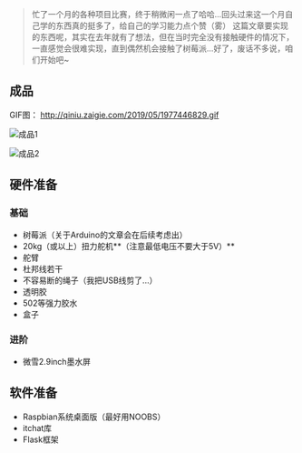 > 忙了一个月的各种项目比赛，终于稍微闲一点了哈哈...回头过来这一个月自己学的东西真的挺多了，给自己的学习能力点个赞（雾）
这篇文章要实现的东西呢，其实在去年就有了想法，但在当时完全没有接触硬件的情况下，一直感觉会很难实现，直到偶然机会接触了树莓派...好了，废话不多说，咱们开始吧~

## 成品 ##
GIF图：
http://qiniu.zaigie.com/2019/05/1977446829.gif

![成品1][2]

![成品2][3]

## 硬件准备 ##
### 基础 ###
 - 树莓派（关于Arduino的文章会在后续考虑出）
 - 20kg（或以上）扭力舵机**（注意最低电压不要大于5V）**
 - 舵臂
 - 杜邦线若干
 - 不容易断的绳子（我把USB线剪了...）
 - 透明胶
 - 502等强力胶水
 - 盒子

### 进阶 ###
 - 微雪2.9inch墨水屏

## 软件准备 ##
 - Raspbian系统桌面版（最好用NOOBS）
 - itchat库
 - Flask框架


  [2]: http://qiniu.zaigie.com/2019/05/1623390210.jpg
  [3]: http://qiniu.zaigie.com/2019/05/1650496121.jpg